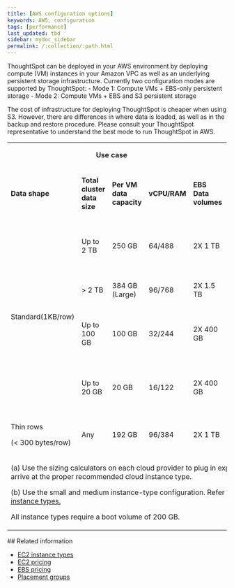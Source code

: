 ```yaml
---
title: [AWS configuration options]
keywords: AWS, configuration
tags: [performance]
last_updated: tbd
sidebar: mydoc_sidebar
permalink: /:collection/:path.html
---
```

<link rel='stylesheet' type='text/css' href='../css/cloud.css'>
<style>
th, td {
  valign: middle;
tr:hover {background-color: #f5f5f5;};
</style>
ThoughtSpot can be deployed in your AWS environment by deploying compute (VM) instances in your Amazon VPC as well as an underlying persistent storage infrastructure. Currently two configuration modes are supported by ThoughtSpot:
- Mode 1: Compute VMs + EBS-only persistent storage
- Mode 2: Compute VMs + EBS and S3 persistent storage

The cost of infrastructure for deploying ThoughtSpot is cheaper when using S3. However, there are differences in where data is loaded, as well as in the backup and restore procedure.  Please consult your ThoughtSpot representative to understand the best mode to run ThoughtSpot in AWS.

<table style width="853">
<colgroup>
      <col width="80" />
      <col width="95" />
      <col width="90" />
      <col width="80" />
      <col width="40" />
      <col width="60" />
     <col width="90" />
  </colgroup>
<tr>
    <td style="height:0 px"></td>
    <td style="height:0 px" colspan="2"><p dir="ltr"><center><strong>Use case</strong></center></p></td>
    <td style="height:0 px"></td>
    <td style="height:0 px"></td>
    <td style="height:0 px"></td>
    <td style="height:0 px"></td>
  </tr>
<tr>
      <td><p dir="ltr"><strong>Data shape</strong></p></td>
      <td><p dir="ltr"><strong>Total cluster <BR>data size</strong></p></td>
      <td><p dir="ltr"><strong>Per VM <BR>data capacity</strong></p></td>
      <td><p dir="ltr"><strong>vCPU/RAM</strong></p></td>
	  <td><p dir="ltr"><strong>EBS <br>Data <br>volumes</strong></p></td>
	      <td><p dir="ltr"><strong>Instance type</strong></p></td>
		  <td><p dir="ltr"><strong>Recommended</strong></p></td>
</tr>
<tr>
      <td rowspan="7"><p dir="ltr">Standard(1KB/row)</p></td>
      <td rowspan="2"><p dir="ltr">Up to 2 TB</p></td>
      <td rowspan="2"><p dir="ltr">250 GB</p></td>
      <td rowspan="2"><p dir="ltr">64/488</p></td>
		<td rowspan="2"><p dir="ltr">2X 1 TB</p></td>
	      <td><p dir="ltr">r4.16xlarge<sup>a</sup></p></td>
		<td><p dir="ltr"></p></td>
</tr>
<tr>
      <td><p dir="ltr">r5.16xlarge<sup>a</sup></p></td>
		<td><p dir="ltr"><b>✓</b></p></td>
</tr>
<tr>
      <td><p dir="ltr">&gt; 2 TB</p></td>
      <td><p dir="ltr">384 GB (Large)</p></td>
      <td><p dir="ltr">96/768</p></td>
		<td><p dir="ltr">2X 1.5 TB</p></td>
	      <td><p dir="ltr">r5.24xlarge</p></td>
		<td><p dir="ltr"></p></td>
    </tr>
<tr>
      <td rowspan="2"><p dir="ltr">Up to 100 GB</p></td>
      <td rowspan="2"><p dir="ltr">100 GB</p></td>
      <td rowspan="2"><p dir="ltr">32/244</p></td>
		<td rowspan="2"><p dir="ltr">2X 400 GB</p></td>
	      <td><p dir="ltr">r4.8xlarge<sup>b</sup></p></td>
		<td><p dir="ltr"></p></td>
    </tr>
<tr>    
	      <td><p dir="ltr">r5.8xlarge<sup>b</sup></p></td>
		<td><p dir="ltr"><b>✓</b></p></td>
    </tr>
<tr>
      <td rowspan="2"><p dir="ltr">Up to 20 GB</p></td>
      <td rowspan="2"><p dir="ltr">20 GB</p></td>
      <td rowspan="2"><p dir="ltr">16/122</p></td>
		<td rowspan="2"><p dir="ltr">2X 400 GB</p></td>
	      <td><p dir="ltr">r4.4xlarge<sup>b</sup></p></td>
		<td><p dir="ltr"></p></td>
    </tr>
<tr>
	      <td><p dir="ltr">r5.4xlarge<sup>b</sup></p></td>
		<td><p dir="ltr"><b>✓</b></p></td>
</tr>
    <tr>
      <td><p dir="ltr">Thin rows</p>
        <p dir="ltr">(&lt; 300 bytes/row)</p></td>
      <td><p dir="ltr">Any</p></td>
      <td><p dir="ltr">192 GB</p></td>
      <td><p dir="ltr">96/384</p></td>
		<td><p dir="ltr">2X 1 TB</p></td>
		<td><p dir="ltr">m5.24xlarge</p></td>
		<td><p dir="ltr"></p></td>
    </tr>
<tr>
        <td colspan="8"><p dir="ltr">(a) Use the sizing calculators on each cloud provider to plug in expected customer discounts to arrive at the proper recommended cloud instance type.</p><p>(b) Use the small and medium instance-type configuration. Refer to: <a href="/appliance/cloud.html#use-small-and-medium-instance-types">Use small and medium instance types.</a></p><p>All instance types require a boot volume of 200 GB.</p>
        </td>
</tr>
  </table>
## Related information

- [EC2 instance types](https://aws.amazon.com/ec2/instance-types/)
- [EC2 pricing](https://aws.amazon.com/ec2/pricing/)
- [EBS pricing](https://aws.amazon.com/ebs/pricing/)
- [Placement groups](http://docs.aws.amazon.com/AWSEC2/latest/UserGuide/placement-groups.html)
